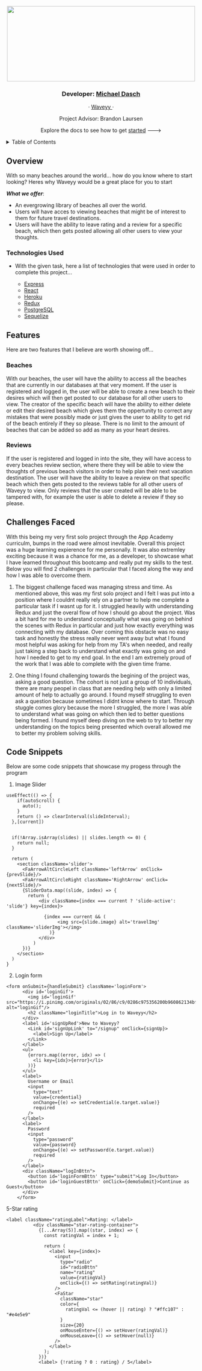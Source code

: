 <p align="center">
  <img src="https://i.postimg.cc/cCj31P7X/avatars-zw-Nz-H3c8szb-ZEmg-D-h-APmvw-t500x500.jpg" width="500" height="200">
  <h3 align="center">Developer:
    <a href="https://github.com/MDasch22"> Michael Dasch </a>
  </h3>
  <p align='center'>
    ·
    <a href="https://waveyy.herokuapp.com/">
      Waveyy
    </a>
    ·
  </p>
  <p align="center">Project Advisor: Brandon Laursen</p>
  <p align='center'>
    Explore the docs to see how to get 
    <a href="https://github.com/MDasch22/Waveyy/wiki">started</a>
    --->
  </p>
</p>
<details align="center 'open="open">
  <summary>Table of Contents</summary>
  <ol>
    <li>
      <a href="#overview">Overview</a>
      <ul>
        <li>
          <a href="#technologies-used">Technologies Used</a>
        </li>
      </ul>
    </li>
    <li><a href="#features">Features</a></li>
      <ul>
        <li><a href="#beaches">Beaches</a></li>
        <li><a href="#reviews">Reviews</a></li>
      </ul>
    <li><a href="#challenges-faced">Challenges</a></li>
    <li><a href="#code-snippets">Code Snippets</a></li>
  </ol>
</details>

## Overview
  With so many beaches around the world... how do you know where to start looking? Heres why Waveyy would be a great place for you to start
  
  ***What we offer***:
  - An evergrowing library of beaches all over the world. 
  - Users will have acces to viewing beaches that might be of interest to them for future travel destinations. 
  - Users will have the ability to leave rating and a review for a specific beach, which then gets posted allowing all other users to view your thoughts.
  
  ### Technologies Used
  
  - With the given task, here a list of technologies that were used in order to complete this project...
  
    - [Express](http://expressjs.com/)
    - [React](https://reactjs.org/)
    - [Heroku](https://id.heroku.com/login)
    - [Redux](https://redux.js.org/)
    - [PostgreSQL](https://www.postgresql.org/)
    - [Sequelize](https://sequelize.org/)


## Features 
  Here are two features that I believe are worth showing off...
  
  ### Beaches 
  With our beaches, the user will have the ability to access all the beaches that are currently in our databases at that very moment. If the user is registered and logged in, the user will be able to create a new beach to their desires which will then get posted to our database for all other users to view. The creator of the specific beach will have the ability to either delete or edit their desired beach which gives them the oppertunity to correct any mistakes that were possibly made or just gives the user to ability to get rid of the beach entirely if they so please. There is no limit to the amount of beaches that can be added so add as many as your heart desires. 
  
  ### Reviews 
  If the user is registered and logged in into the site, they will have access to every beaches review section, where there they will be able to view the thoughts of previous beach visitors in order to help plan their next vacation destination. The user will have the ability to leave a review on that specific beach which then gets posted to the reviews table for all other users of Waveyy to view. Only reviews that the user created will be able to be tampered with, for example the user is able to delete a review if they so please. 
    

## Challenges Faced
  With this being my very first solo project through the App Academy curriculm, bumps in the road were almost inevitable. Overall this project was a huge learning expierence for me personally. It was also extremley exciting because it was a chance for me, as a developer, to showcase what I have learned throughout this bootcamp and really put my skills to the test. Below you will find 2 challenges in particular that I faced along the way and how I was able to overcome them. 
  
  1. The biggest challenge faced was managing stress and time. As mentioned above, this was my first solo project and I felt I was put into a position where I couldnt really rely on a partner to help me complete a particular task if I wasnt up for it. I struggled heavily with understanding Redux and just the overal flow of how I should go about the project. Was a bit hard for me to understand conceptually what was going on behind the scenes with Redux in particular and just how exactly everything was connecting with my database. Over coming this obstacle was no easy task and honestly the stress really never went away but what I found most helpful was asking for help from my TA's when needed, and really just taking a step back to understand what exactly was going on and how I needed to get to my end goal. In the end  I am extremely proud of the work that I was able to complete with the given time frame.
  
  2. One thing I found challenging towards the begining of the project was, asking a good question. The cohort is not just a group of 10 individuals, there are many peopel in class that are needing help with only a limited amount of help to actually go around. I found myself struggling to even ask a question because sometimes I didnt know where to start. Through stuggle comes glory because the more I struggled, the more I was able to understand what was going on which then led to better questions being formed. I found myself deep diving on the web to try to better my understanding on the topics being presented which overall allowed me to better my problem solving skills. 


## Code Snippets 
Below are some code snippets that showcase my progess through the program

1. Image Slider 
```  
useEffect(() => {
    if(autoScroll) {
      auto();
    }
    return () => clearInterval(slideInterval);
  },[current])


  if(!Array.isArray(slides) || slides.length <= 0) {
    return null;
  }

  return (
    <section className='slider'>
      <FaArrowAltCircleLeft className='leftArrow' onClick={prevSlide}/>
      <FaArrowAltCircleRight className='RightArrow' onClick={nextSlide}/>
      {SliderData.map((slide, index) => {
        return (
            <div className={index === current ? 'slide-active': 'slide'} key={index}>

              {index === current && (
                   <img src={slide.image} alt='travelImg' className='sliderImg'></img>
                )}
            </div>
          )
      })}
    </section>
  )
}
```
2. Login form 
```
<form onSubmit={handleSubmit} className='loginForm'>
      <div id='loginGif'>
        <img id='loginGif' src="https://i.pinimg.com/originals/02/86/c9/0286c975356200b960862134bfc666e3.gif" alt="loginGif"/>
        <h2 className="loginTitle">Log in to Waveyy</h2>
      </div>
      <label id='signUpRed'>New to Waveyy?
        <Link id='signUpLink' to="/signup" onClick={signUp}>
          <label>Sign Up</label>
        </Link>
      </label>
      <ul>
        {errors.map((error, idx) => (
          <li key={idx}>{error}</li>
        ))}
      </ul>
      <label>
        Username or Email
        <input
          type="text"
          value={credential}
          onChange={(e) => setCredential(e.target.value)}
          required
        />
      </label>
      <label>
        Password
        <input
          type="password"
          value={password}
          onChange={(e) => setPassword(e.target.value)}
          required
        />
      </label>
      <div className="logInBttn">
        <button id='loginFormBttn' type="submit">Log In</button>
        <button id='loginGuestBttn' onClick={demoSubmit}>Continue as Guest</button>
      </div>
    </form>
 ```
5-Star rating
```
<label className="ratingLabel">Rating: </label>
          <div className="star-rating-container">
            {[...Array(5)].map((star, index) => {
              const ratingVal = index + 1;

              return (
                <label key={index}>
                  <input
                    type="radio"
                    id="radioBttn"
                    name="rating"
                    value={ratingVal}
                    onClick={() => setRating(ratingVal)}
                  />
                  <FaStar
                    className="star"
                    color={
                      ratingVal <= (hover || rating) ? "#ffc107" : "#e4e5e9"
                    }
                    size={20}
                    onMouseEnter={() => setHover(ratingVal)}
                    onMouseLeave={() => setHover(null)}
                  />
                </label>
              );
            })}
            <label> {!rating ? 0 : rating} / 5</label>
```
      

   

